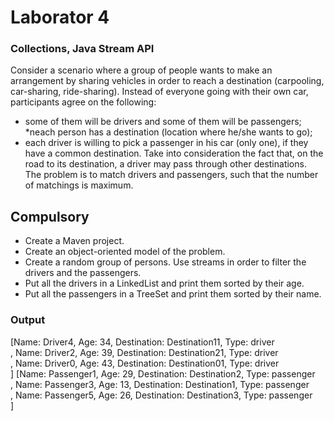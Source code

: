 # Laborator 4

### Collections, Java Stream API
Consider a scenario where a group of people wants to make an arrangement by sharing vehicles in order to reach a destination (carpooling, car-sharing, ride-sharing).
Instead of everyone going with their own car, participants agree on the following:
* some of them will be drivers and some of them will be passengers;
*neach person has a destination (location where he/she wants to go);
* each driver is willing to pick a passenger in his car (only one), if they have a common destination.
Take into consideration the fact that, on the road to its destination, a driver may pass through other destinations.  
The problem is to match drivers and passengers, such that the number of matchings is maximum.

## Compulsory

* Create a Maven project.
* Create an object-oriented model of the problem.
* Create a random group of persons. Use streams in order to filter the drivers and the passengers.
* Put all the drivers in a LinkedList and print them sorted by their age.
* Put all the passengers in a TreeSet and print them sorted by their name.

### Output
[Name: Driver4, Age: 34, Destination: Destination11, Type: driver  
, Name: Driver2, Age: 39, Destination: Destination21, Type: driver  
, Name: Driver0, Age: 43, Destination: Destination01, Type: driver  
]
[Name: Passenger1, Age: 29, Destination: Destination2, Type: passenger  
, Name: Passenger3, Age: 13, Destination: Destination1, Type: passenger  
, Name: Passenger5, Age: 26, Destination: Destination3, Type: passenger  
]
